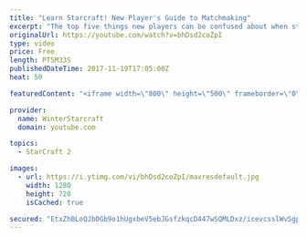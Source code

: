 ```yaml
---
title: "Learn Starcraft! New Player's Guide to Matchmaking"
excerpt: "The top five things new players can be confused about when starting off playing Starcraft 2!"
originalUrl: https://youtube.com/watch?v=bhDsd2coZpI
type: video
price: Free
length: PT5M33S
publishedDateTime: 2017-11-19T17:05:00Z
heat: 50

featuredContent: "<iframe width=\"800\" height=\"500\" frameborder=\"0\" src=\"https://www.youtube.com/embed/bhDsd2coZpI\" allow=\"accelerometer; autoplay; encrypted-media; gyroscope; picture-in-picture\" allowfullscreen></iframe>"

provider:
  name: WinterStarcraft
  domain: youtube.com

topics:
  - StarCraft 2

images:
  - url: https://i.ytimg.com/vi/bhDsd2coZpI/maxresdefault.jpg
    width: 1280
    height: 720
    isCached: true

secured: "EtxZhBLoQJb0Gb9o1hUgxbeV5ebJGsfzkqcD447wSQMLDxz/icevcsslWvSgpw2nq9Jtn0cdkveZFEw1+ouP8rEiNndeQaTsyOQMX+klYbduXhzgKkkYDpTyaIdvPaXkxhys+3bT6a7DceUR7RybmohTFERpKCA5N4OqHm2TutLJ4ryKRCSbWU31g1o7Lgv80SOpshjqY6gWYZPjW6Hvk818O8mUIROak+NnZGLrhlHY4xVDwhAafTIn05BZyhWT35U8ZAOpuofzbjvw9wy12uCSJns836AhTS4g7lTsQxRZROiPLb7fa3J1Hk0VBgGQASWvugZc/sxQH6Xh0SMCHyro8wrvvqPMEWjkYBK8EV21QD1fSj/Ju+LqTyNgTJ9ffqR6auO2oIXB/11Tk/6yTgAqvXw7UWmvPek/Frf6aws=;+aTrydKOvDhGxYohsqxp+g=="
---
```


